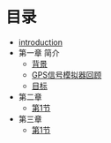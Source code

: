 # 目录

* [introduction](README.md)
* 第一章 简介
   * [背景](chapter1/背景.md)
   * [GPS信号模拟器回顾](chapter1/GPS信号模拟器回顾.md)
   * [目标](chapter1/目标.md)
* 第二章
   * [第1节](chapter2/GPS信号和接收机理论.md)
* 第三章
   * [第1节](chapter3/GPS中频模拟器的实现.md)

